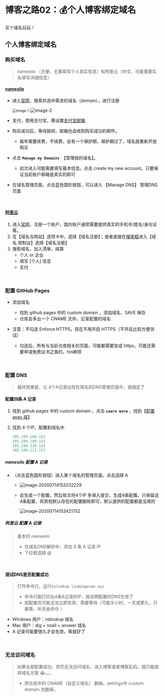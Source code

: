 # 博客之路02：💰个人博客绑定域名


买个域名玩玩！  <!--more-->



## 个人博客绑定域名

### 购买域名

>    namesilo （方便、无需填写个人真实信息）和阿里云（中文、可能需要实名填写详细信息）

#### [namesilo](https://www.namesilo.com/)

+   进入[官网](https://www.namesilo.com)，搜索并选中需求的域名（domain），进行注册

    <img src="https://i.loli.net/2020/07/15/dyfIo3bi6pnH78U.png" alt="image-1" style="zoom:80%;" />

    <img src="https://i.loli.net/2020/07/15/4DgPxfCA2FK5O8k.png" alt="image-2"  />



+   支付，使用支付宝，需设置[支付宝邮箱](https://custweb.alipay.com/account/index.htm)
+   购买成功后，等待跳转。邮箱也会收到购买成功的邮件。

    +   每年需要续费，不续费，会有一个保护期，保护期过了，域名就重新开放购买
+   点击 **`Manage my Domains `**【管理我的域名】。

    +   初次进入可能需要填写基本信息。点击 create my new account。只要保证当前账户邮箱是真实的即可
+   在域名管理页面，点击蓝色圆形按钮，可以进入 【Manage DNS】 管理DNS页面



​	

#### [阿里云](https://www.aliyun.com)

1.  进入[官网](https://www.aliyun.com/)，注册一个账户，国内账户通常需要提供真实的手机号/姓名/身份证等。
2.  在【域名与网站】选项卡中，选择【域名注册】；或者直接在<u>搜索框</u>进入【域名 控制台】选择【域名注册】
3.  搜索域名，加入清单，结算
    +   个人 or 企业
    +   填写 [个人] 信息
    +   支付



​	

### 配置 GitHub Pages

+   添加域名 

    +   找到 github pages 中的 custom domain ，添加域名，SAVE 保存
    +   仓库会多出一个 CNAME 文件，记录配置的域名

+   注意：不勾选 Enforce HTTPS。现在不用开启 HTTPS（不开启比较方便测试）

    +   勾选后，所有与当前仓库相关的页面，可能都需要变成 https，可能还需要申请免费证书之类的，hin麻烦




​	

### 配置 DNS

>   最终效果是，让 4个A记录出现在域名的DNS管理页面中，就搞定了

#### 配置四条 A 记录

1.  找到 github pages 中的 custom domain ，点击 **`Learn more`**  ，找到【[配置 apex 域](https://docs.github.com/cn/github/working-with-github-pages/managing-a-custom-domain-for-your-github-pages-site#configuring-an-apex-domain)】

2.  找到 4 个IP，配置到域名中

    ```js
    185.199.108.153
    185.199.109.153
    185.199.110.153
    185.199.111.153
    ```

##### namesilo 配置 A 记录

+   （点击蓝色圆形按钮）进入某个域名的管理页面，点击选择 A

    +   ![image-20200714152032229](https://gitee.com/samrks/PicGo-Img/raw/master/img/image-20200714152032229.png)

    +   会生成一个配置，然后依次将4个IP 多填入提交，生成4条配置。只保留这4条配置，将其他默认存在的配置删除即可，默认提供的配置都是没用的

        ![image-20200714152421752](https://gitee.com/samrks/PicGo-Img/raw/master/img/image-20200714152421752.png)

##### 阿里云 配置 A 记录

>   基本同 namesilo
>
>   +   在域名DNS解析中，添加 4 条 A 记录 IP
>   +   下拉框选择 @ 

​	

#### 测试DNS是否配置成功

>   打开命令行，运行`nslookup liubingxuan.xyz`
>
>   +   命令行能打印出4条A记录的IP，就说明配置的DNS生效了
>   +   刚配置完可能没法立即生效，需要等待（可能半小时、一天或更久，只能等，听天由命:cry: ）

+   Windows 用户：nslookup 域名
+   Mac 用户：dig + noall + answer 域名
+   A 记录可能要很久才会生效，等就好了




​	

### 无法访问域名

>   如果全部配置成功，但仍无法访问域名、进入博客或者博客乱码，就只能放弃域名方案 :sob:。。。
>
>   +   把仓库中的 CNAME（自定义域名） 删掉。settings中 custom domain 也删掉。




